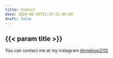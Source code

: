 ```yaml
---
title: Contact
date: 2024-06-26T21:37:21-05:00
draft: false
---
```


<div class="construction"></div>

## {{< param title >}}

You can contact me at my instagram [@rnelson2112](https://www.instagram.com/rnelson2112)
